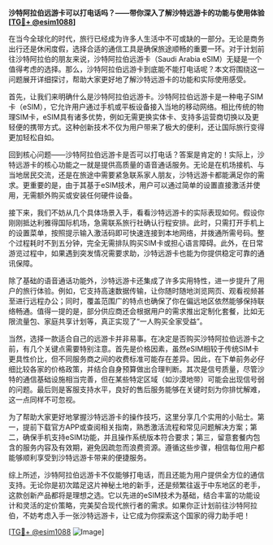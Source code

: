 **沙特阿拉伯远游卡可以打电话吗？——带你深入了解沙特远游卡的功能与使用体验[[TG💪+ @esim1088](https://t.me/s/esim1088)]**

在当今全球化的时代，旅行已经成为许多人生活中不可或缺的一部分。无论是商务出行还是休闲度假，选择合适的通信工具是确保旅途顺畅的重要一环。对于计划前往沙特阿拉伯的朋友来说，沙特阿拉伯远游卡（Saudi Arabia eSIM）无疑是一个值得考虑的选择。那么，沙特阿拉伯远游卡到底能不能打电话呢？本文将围绕这一问题展开详细探讨，帮助大家更好地了解沙特远游卡的功能和实际使用感受。

首先，让我们来明确什么是沙特阿拉伯远游卡。沙特阿拉伯远游卡是一种电子SIM卡（eSIM），它允许用户通过手机或平板设备接入当地的移动网络。相比传统的物理SIM卡，eSIM具有诸多优势，例如无需更换实体卡、支持多运营商切换以及更轻便的携带方式。这种创新技术不仅为用户带来了极大的便利，还让国际旅行变得更加轻松自如。

回到核心问题——沙特阿拉伯远游卡是否可以打电话？答案是肯定的！实际上，沙特远游卡的核心功能之一就是提供高质量的语音通话服务。无论是在机场接机、与当地居民交流，还是在旅途中需要紧急联系家人朋友，沙特远游卡都能满足你的需求。更重要的是，由于其基于eSIM技术，用户可以通过简单的设置直接激活并使用，无需额外购买或安装任何硬件设备。

接下来，我们不妨从几个具体场景入手，看看沙特远游卡的实际表现如何。假设你刚刚抵达利雅得国际机场，急需联系旅行社确认行程安排。此时，只需打开手机上的设置菜单，按照提示输入激活码即可快速连接到本地网络，并拨通所需号码。整个过程耗时不到五分钟，完全无需排队购买SIM卡或担心语言障碍。此外，在日常游览过程中，如果遇到突发情况需要求助，沙特远游卡也能为你提供稳定可靠的通讯保障。

除了基础的语音通话功能外，沙特远游卡还集成了许多实用特性，进一步提升了用户的旅行体验。例如，它支持高速数据传输，让你随时随地浏览网页、观看视频甚至进行远程办公；同时，覆盖范围广的特点也确保了你在偏远地区依然能够保持联络畅通。值得一提的是，部分供应商还会根据用户的需求推出定制化套餐，比如无限流量包、家庭共享计划等，真正实现了“一人购买全家受益”。

当然，选择一款适合自己的远游卡并非易事。在决定是否购买沙特阿拉伯远游卡之前，有几个关键点需要特别注意。首先是价格因素，虽然eSIM相较于传统SIM卡更具性价比，但不同服务商之间的收费标准可能存在差异。因此，在下单前务必仔细比较各家的价格政策，并结合自身预算做出合理判断。其次是信号质量，尽管沙特的通信基础设施相当完善，但在某些特定区域（如沙漠地带）可能会出现信号弱的问题。最后则是客服支持水平，良好的售后服务能够在关键时刻为你排忧解难，这一点同样不可忽视。

为了帮助大家更好地掌握沙特远游卡的操作技巧，这里分享几个实用的小贴士。第一，提前下载官方APP或查阅相关指南，熟悉激活流程和常见问题解决方案；第二，确保手机支持eSIM功能，并且操作系统版本符合要求；第三，留意套餐内包含的服务内容及有效期，避免因疏忽而浪费资源。遵循这些步骤，相信每位用户都能够顺利享受到沙特远游卡带来的便捷服务。

综上所述，沙特阿拉伯远游卡不仅能够打电话，而且还能为用户提供全方位的通信支持。无论你是初次踏足这片神秘土地的新手，还是频繁往返于中东地区的老手，这款创新产品都将是理想之选。它以先进的eSIM技术为基础，结合丰富的功能设计和灵活的定价策略，完美契合现代旅行者的需求。如果你正计划前往沙特阿拉伯，不妨考虑入手一张沙特远游卡，让它成为你探索这个国家的得力助手吧！

[[TG💪+ @esim1088](https://t.me/s/esim1088) ![Image](https://i.postimg.cc/4NQfJmqS/Snipaste-2025-05-13-00-14-12.png)]